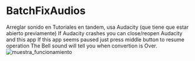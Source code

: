 # BatchFixAudios
Arreglar sonido en Tutoriales en tandem, usa Audacity (que tiene que estar abierto previamente)
If Audacity crashes you can close/reopen Audacity and this app
If this app seems paused just press middle button to resume operation
The Bell sound will tell you when convertion is Over.
![muestra_funcionamiento](https://github.com/apaza610/BatchFixAudios/assets/10149862/761aaca0-009a-4bef-8ba1-c4a2eabce69e)
